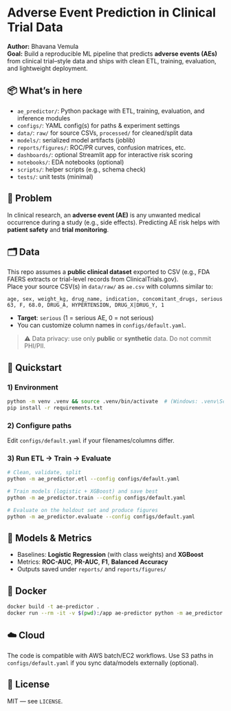 # Adverse Event Prediction in Clinical Trial Data

**Author:** Bhavana Vemula  
**Goal:** Build a reproducible ML pipeline that predicts **adverse events (AEs)** from clinical trial–style data and ships with clean ETL, training, evaluation, and lightweight deployment.

## 📦 What’s in here
- `ae_predictor/`: Python package with ETL, training, evaluation, and inference modules
- `configs/`: YAML config(s) for paths & experiment settings
- `data/`: `raw/` for source CSVs, `processed/` for cleaned/split data
- `models/`: serialized model artifacts (joblib)
- `reports/figures/`: ROC/PR curves, confusion matrices, etc.
- `dashboards/`: optional Streamlit app for interactive risk scoring
- `notebooks/`: EDA notebooks (optional)
- `scripts/`: helper scripts (e.g., schema check)
- `tests/`: unit tests (minimal)

## 🧠 Problem
In clinical research, an **adverse event (AE)** is any unwanted medical occurrence during a study (e.g., side effects). Predicting AE risk helps with **patient safety** and **trial monitoring**.

## 🗂️ Data
This repo assumes a **public clinical dataset** exported to CSV (e.g., FDA FAERS extracts or trial-level records from ClinicalTrials.gov).  
Place your source CSV(s) in `data/raw/` as `ae.csv` with columns similar to:

```
age, sex, weight_kg, drug_name, indication, concomitant_drugs, serious
63, F, 68.0, DRUG_A, HYPERTENSION, DRUG_X|DRUG_Y, 1
```

- **Target**: `serious` (1 = serious AE, 0 = not serious)
- You can customize column names in `configs/default.yaml`.

> ⚠️ Data privacy: use only **public** or **synthetic** data. Do not commit PHI/PII.

## 🚀 Quickstart

### 1) Environment
```bash
python -m venv .venv && source .venv/bin/activate  # (Windows: .venv\Scripts\activate)
pip install -r requirements.txt
```

### 2) Configure paths
Edit `configs/default.yaml` if your filenames/columns differ.

### 3) Run ETL → Train → Evaluate
```bash
# Clean, validate, split
python -m ae_predictor.etl --config configs/default.yaml

# Train models (logistic + XGBoost) and save best
python -m ae_predictor.train --config configs/default.yaml

# Evaluate on the holdout set and produce figures
python -m ae_predictor.evaluate --config configs/default.yaml
```


## 🧪 Models & Metrics
- Baselines: **Logistic Regression** (with class weights) and **XGBoost**
- Metrics: **ROC-AUC**, **PR-AUC**, **F1**, **Balanced Accuracy**
- Outputs saved under `reports/` and `reports/figures/`

## 🐳 Docker
```bash
docker build -t ae-predictor .
docker run --rm -it -v $(pwd):/app ae-predictor python -m ae_predictor.train --config configs/default.yaml
```

## ☁️ Cloud
The code is compatible with AWS batch/EC2 workflows. Use S3 paths in `configs/default.yaml` if you sync data/models externally (optional).

## 📜 License
MIT — see `LICENSE`.
